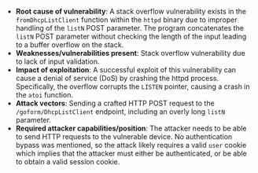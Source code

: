 - **Root cause of vulnerability**: A stack overflow vulnerability exists in the `fromDhcpListClient` function within the `httpd` binary due to improper handling of the `listN` POST parameter. The program concatenates the `listN` POST parameter without checking the length of the input leading to a buffer overflow on the stack.
- **Weaknesses/vulnerabilities present**: Stack overflow vulnerability due to lack of input validation.
- **Impact of exploitation**:  A successful exploit of this vulnerability can cause a denial of service (DoS) by crashing the httpd process. Specifically, the overflow corrupts the `LISTEN` pointer, causing a crash in the `atoi` function.
- **Attack vectors**: Sending a crafted HTTP POST request to the `/goform/DhcpListClient` endpoint, including an overly long `listN` parameter.
- **Required attacker capabilities/position**: The attacker needs to be able to send HTTP requests to the vulnerable device. No authentication bypass was mentioned, so the attack likely requires a valid `user` cookie which implies that the attacker must either be authenticated, or be able to obtain a valid session cookie.